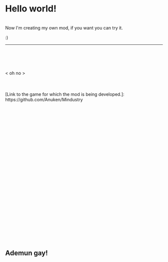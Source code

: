 # Hello world!
<br/>
Now I'm creating my own mod, if you want you can try it.

:)
***
<br/>
<br/>
<br/>
<br/>
< oh no >
<br/>
<br/>
<br/>
<br/>
[Link to the game for which the mod is being developed.]: https://github.com/Anuken/Mindustry
<br/>
<br/>
<br/>
<br/>
<br/>
<br/>
<br/>
<br/>
<br/>
<br/>
<br/>
<br/>
<br/>
<br/>
<br/>
<br/>
<br/>
<br/>
<br/>
<br/>
<br/>
<br/>
<br/>
<br/>
<br/>
<br/>
<br/>

## Ademun gay!
